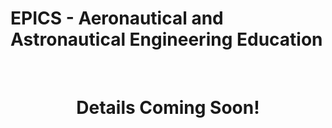 # EPICS - Aeronautical and Astronautical Engineering Education

<!-- [EPCIS]() is a -->

<br>
<center><h1> Details Coming Soon! </h1></center>

